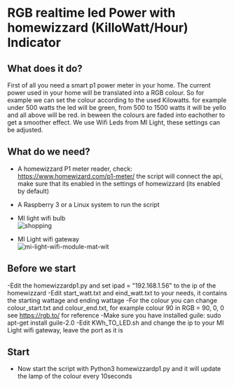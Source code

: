 # RGB realtime led Power with homewizzard (KilloWatt/Hour) Indicator

## What does it do?
First of all you need a smart p1 power meter in your home.
The current power used in your home will be translated into a RGB colour.
So for example we can set the colour according to the used Kilowatts. for example under 500 watts the led will be green, from 500 to 1500 watts it will be yello and all above will be red. in beween the colours are faded into eachother to get a smoother effect.
We use Wifi Leds from MI Light, these settings can be adjusted.

## What do we need?
- A homewizzard P1 meter reader, check: https://www.homewizard.com/p1-meter/
  the script will connect the api, make sure that its enabled in the settings of homewizzard (its enabled by default)
- A Raspberry 3 or a Linux system to run the script

- MI light wifi bulb <br>
![shopping](https://user-images.githubusercontent.com/13587295/191190398-d194c220-f271-432f-adc2-7f5205767242.png)

- MI Light wifi gateway <br>
![mi-light-wifi-module-mat-wit](https://user-images.githubusercontent.com/13587295/191190309-77555394-f8e9-483b-8dae-2b96672886a5.jpg)


## Before we start
-Edit the homewizzardp1.py and set ipad = "192.168.1.56" to the ip of the homewizzard
-Edit start_watt.txt and eind_watt.txt to your needs, it contains the starting wattage and ending wattage
-For the colour you can change colour_start.txt and colour_end.txt, for example colour 90 in RGB =  90, 0, 0  see https://rgb.to/ for reference
-Make sure you have installed guile: sudo apt-get install guile-2.0
-Edit KWh_TO_LED.sh and change the ip to your MI Light wifi gateway, leave the port as it is

## Start
- Now start the script with Python3 homewizzardp1.py and it will update the lamp of the colour every 10seconds





